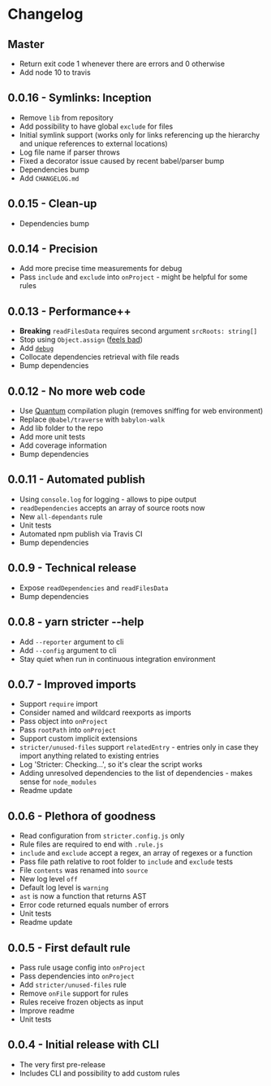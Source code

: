 # Changelog

## Master

- Return exit code 1 whenever there are errors and 0 otherwise
- Add node 10 to travis

## 0.0.16 - Symlinks: Inception

- Remove `lib` from repository
- Add possibility to have global `exclude` for files
- Initial symlink support (works only for links referencing up the hierarchy and unique references to external locations)
- Log file name if parser throws
- Fixed a decorator issue caused by recent babel/parser bump
- Dependencies bump
- Add `CHANGELOG.md`

## 0.0.15 - Clean-up

- Dependencies bump

## 0.0.14 - Precision

- Add more precise time measurements for debug
- Pass `include` and `exclude` into `onProject` - might be helpful for some rules

## 0.0.13 - Performance++

- **Breaking** `readFilesData` requires second argument `srcRoots: string[]`
- Stop using `Object.assign` ([feels bad](https://jsperf.com/assign-vs-set-value))
- Add [`debug`](https://www.npmjs.com/package/debug)
- Collocate dependencies retrieval with file reads
- Bump dependencies

## 0.0.12 - No more web code

- Use [Quantum](https://fuse-box.org/page/quantum) compilation plugin (removes sniffing for web environment)
- Replace `@babel/traverse` with `babylon-walk`
- Add lib folder to the repo
- Add more unit tests
- Add coverage information
- Bump dependencies

## 0.0.11 - Automated publish

- Using `console.log` for logging - allows to pipe output
- `readDependencies` accepts an array of source roots now
- New `all-dependants` rule
- Unit tests
- Automated npm publish via Travis CI
- Bump dependencies

## 0.0.9 - Technical release

- Expose `readDependencies` and `readFilesData`
- Bump dependencies

## 0.0.8 - yarn stricter --help

- Add `--reporter` argument to cli
- Add `--config` argument to cli
- Stay quiet when run in continuous integration environment

## 0.0.7 - Improved imports

- Support `require` import
- Consider named and wildcard reexports as imports
- Pass object into `onProject`
- Pass `rootPath` into `onProject`
- Support custom implicit extensions
- `stricter/unused-files` support `relatedEntry` - entries only in case they import anything related to existing entries
- Log 'Stricter: Checking...', so it's clear the script works
- Adding unresolved dependencies to the list of dependencies - makes sense for `node_modules`
- Readme update

## 0.0.6 - Plethora of goodness

- Read configuration from `stricter.config.js` only
- Rule files are required to end with `.rule.js` 
- `include` and `exclude` accept a regex, an array of regexes or a function
- Pass file path relative to root folder to `include` and `exclude` tests
- File `contents` was renamed into `source`
- New log level `off`
- Default log level is `warning`
- `ast` is now a function that returns AST
- Error code returned equals number of errors
- Unit tests
- Readme update

## 0.0.5 - First default rule

- Pass rule usage config into `onProject`
- Pass dependencies into `onProject`
- Add `stricter/unused-files` rule
- Remove `onFile` support for rules
- Rules receive frozen objects as input
- Improve readme
- Unit tests

## 0.0.4 - Initial release with CLI

- The very first pre-release
- Includes CLI and possibility to add custom rules